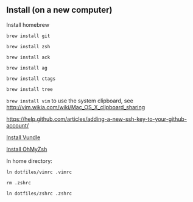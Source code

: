 ## Install (on a new computer)

Install homebrew

`brew install git`

`brew install zsh`

`brew install ack`

`brew install ag`

`brew install ctags`

`brew install tree`

`brew install vim` to use the system clipboard, see http://vim.wikia.com/wiki/Mac_OS_X_clipboard_sharing

https://help.github.com/articles/adding-a-new-ssh-key-to-your-github-account/

[Install Vundle](https://github.com/VundleVim/Vundle.vim)

[Install OhMyZsh](https://github.com/robbyrussell/oh-my-zsh)


In home directory:

`ln dotfiles/vimrc .vimrc`

`rm .zshrc`

`ln dotfiles/zshrc .zshrc`
